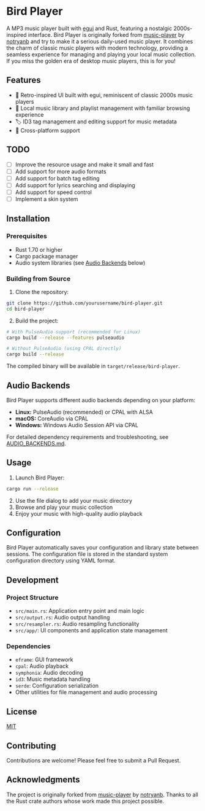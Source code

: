 # Bird Player

A MP3 music player built with [egui](https://github.com/emilk/egui) and Rust, featuring a nostalgic 2000s-inspired interface. Bird Player is originally forked from [music-player](https://github.com/notryanb/music-player) by [notryanb](https://github.com/notryanb) and try to make it a serious daily-used music player. It combines the charm of classic music players with modern technology, providing a seamless experience for managing and playing your local music collection. If you miss the golden era of desktop music players, this is for you!

## Features

- 🎨 Retro-inspired UI built with egui, reminiscent of classic 2000s music players
- 📁 Local music library and playlist management with familiar browsing experience
- 🏷️ ID3 tag management and editing support for music metadata
- 📱 Cross-platform support

## TODO

- [ ] Improve the resource usage and make it small and fast
- [ ] Add support for more audio formats
- [ ] Add support for batch tag editing
- [ ] Add support for lyrics searching and displaying
- [ ] Add support for speed control
- [ ] Implement a skin system

## Installation

### Prerequisites

- Rust 1.70 or higher
- Cargo package manager
- Audio system libraries (see [Audio Backends](#audio-backends) below)

### Building from Source

1. Clone the repository:
```bash
git clone https://github.com/yourusername/bird-player.git
cd bird-player
```

2. Build the project:
```bash
# With PulseAudio support (recommended for Linux)
cargo build --release --features pulseaudio

# Without PulseAudio (using CPAL directly)
cargo build --release
```

The compiled binary will be available in `target/release/bird-player`.

## Audio Backends

Bird Player supports different audio backends depending on your platform:

- **Linux:** PulseAudio (recommended) or CPAL with ALSA
- **macOS:** CoreAudio via CPAL
- **Windows:** Windows Audio Session API via CPAL

For detailed dependency requirements and troubleshooting, see [AUDIO_BACKENDS.md](AUDIO_BACKENDS.md).

## Usage

1. Launch Bird Player:
```bash
cargo run --release
```

2. Use the file dialog to add your music directory
3. Browse and play your music collection
4. Enjoy your music with high-quality audio playback

## Configuration

Bird Player automatically saves your configuration and library state between sessions. The configuration file is stored in the standard system configuration directory using YAML format.

## Development

### Project Structure

- `src/main.rs`: Application entry point and main logic
- `src/output.rs`: Audio output handling
- `src/resampler.rs`: Audio resampling functionality
- `src/app/`: UI components and application state management

### Dependencies

- `eframe`: GUI framework
- `cpal`: Audio playback
- `symphonia`: Audio decoding
- `id3`: Music metadata handling
- `serde`: Configuration serialization
- Other utilities for file management and audio processing

## License

[MIT](LICENSE)

## Contributing

Contributions are welcome! Please feel free to submit a Pull Request.

## Acknowledgments

The project is originally forked from [music-player](https://github.com/notryanb/music-player) by [notryanb](https://github.com/notryanb). Thanks to all the Rust crate authors whose work made this project possible.
